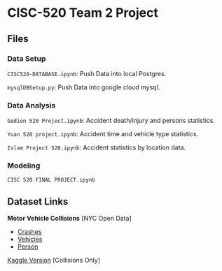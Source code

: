 # CISC-520 Team 2 Project

## Files
### Data Setup
`CISC520-DATABASE.ipynb`: Push Data into local Postgres.

`mysqlDBSetup.py`: Push Data into google cloud mysql.

### Data Analysis
`Gedion 520 Project.ipynb`: Accident death/injury and persons statistics.

`Yuan 520 project.ipynb`: Accident time and vehicle type statistics. 

`Islam Project 520.ipynb`: Accident statistics by location data.

### Modeling

`CISC 520 FINAL PROJECT.ipynb`

## Dataset Links

**Motor Vehicle Collisions** [NYC Open Data]
  - [Crashes](https://data.cityofnewyork.us/Public-Safety/Motor-Vehicle-Collisions-Crashes/h9gi-nx95)
  - [Vehicles](https://data.cityofnewyork.us/Public-Safety/Motor-Vehicle-Collisions-Vehicles/bm4k-52h4)
  - [Person](https://data.cityofnewyork.us/Public-Safety/Motor-Vehicle-Collisions-Person/f55k-p6yu)


[Kaggle Version](https://www.kaggle.com/new-york-city/nypd-motor-vehicle-collisions) [Collisions Only]
